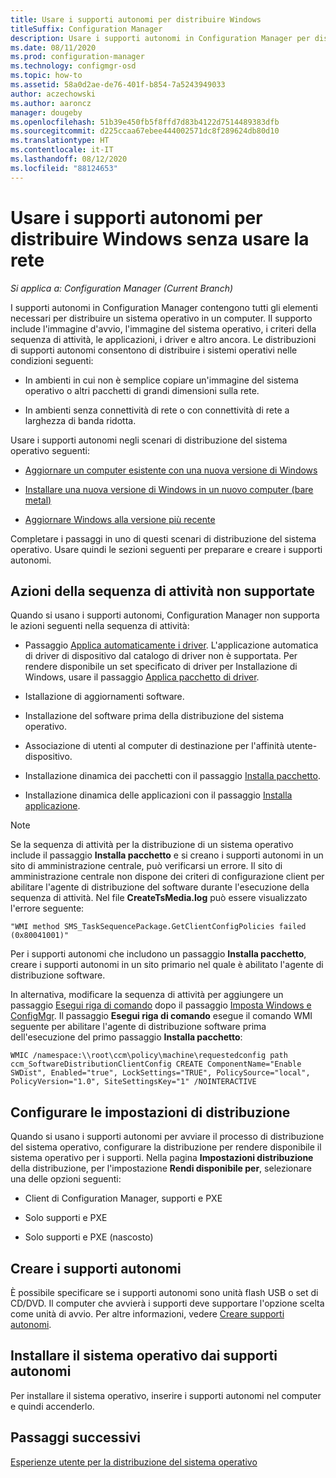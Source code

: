 ```yaml
---
title: Usare i supporti autonomi per distribuire Windows
titleSuffix: Configuration Manager
description: Usare i supporti autonomi in Configuration Manager per distribuire Windows dove la larghezza di banda è limitata come opzione per installare e aggiornare i computer.
ms.date: 08/11/2020
ms.prod: configuration-manager
ms.technology: configmgr-osd
ms.topic: how-to
ms.assetid: 58a0d2ae-de76-401f-b854-7a5243949033
author: aczechowski
ms.author: aaroncz
manager: dougeby
ms.openlocfilehash: 51b39e450fb5f8ffd7d83b4122d7514489383dfb
ms.sourcegitcommit: d225ccaa67ebee444002571dc8f289624db80d10
ms.translationtype: HT
ms.contentlocale: it-IT
ms.lasthandoff: 08/12/2020
ms.locfileid: "88124653"
---
```

# <a name="use-standalone-media-to-deploy-windows-without-using-the-network"></a>Usare i supporti autonomi per distribuire Windows senza usare la rete

*Si applica a: Configuration Manager (Current Branch)*

I supporti autonomi in Configuration Manager contengono tutti gli elementi necessari per distribuire un sistema operativo in un computer. Il supporto include l'immagine d'avvio, l'immagine del sistema operativo, i criteri della sequenza di attività, le applicazioni, i driver e altro ancora. Le distribuzioni di supporti autonomi consentono di distribuire i sistemi operativi nelle condizioni seguenti:

- In ambienti in cui non è semplice copiare un'immagine del sistema operativo o altri pacchetti di grandi dimensioni sulla rete.

- In ambienti senza connettività di rete o con connettività di rete a larghezza di banda ridotta.

Usare i supporti autonomi negli scenari di distribuzione del sistema operativo seguenti:

- [Aggiornare un computer esistente con una nuova versione di Windows](refresh-an-existing-computer-with-a-new-version-of-windows.md)

- [Installare una nuova versione di Windows in un nuovo computer (bare metal)](install-new-windows-version-new-computer-bare-metal.md)

- [Aggiornare Windows alla versione più recente](upgrade-windows-to-the-latest-version.md)

Completare i passaggi in uno di questi scenari di distribuzione del sistema operativo. Usare quindi le sezioni seguenti per preparare e creare i supporti autonomi.

## <a name="unsupported-task-sequence-actions"></a>Azioni della sequenza di attività non supportate

Quando si usano i supporti autonomi, Configuration Manager non supporta le azioni seguenti nella sequenza di attività:

- Passaggio [Applica automaticamente i driver](../understand/task-sequence-steps.md#BKMK_AutoApplyDrivers). L'applicazione automatica di driver di dispositivo dal catalogo di driver non è supportata. Per rendere disponibile un set specificato di driver per Installazione di Windows, usare il passaggio [Applica pacchetto di driver](../understand/task-sequence-steps.md#BKMK_ApplyDriverPackage).

- Istallazione di aggiornamenti software.

- Installazione del software prima della distribuzione del sistema operativo.

- Associazione di utenti al computer di destinazione per l'affinità utente-dispositivo.

- Installazione dinamica dei pacchetti con il passaggio [Installa pacchetto](../understand/task-sequence-steps.md#BKMK_InstallPackage).

- Installazione dinamica delle applicazioni con il passaggio [Installa applicazione](../understand/task-sequence-steps.md#BKMK_InstallApplication).

> [!NOTE]
> Se la sequenza di attività per la distribuzione di un sistema operativo include il passaggio **Installa pacchetto** e si creano i supporti autonomi in un sito di amministrazione centrale, può verificarsi un errore. Il sito di amministrazione centrale non dispone dei criteri di configurazione client per abilitare l'agente di distribuzione del software durante l'esecuzione della sequenza di attività. Nel file **CreateTsMedia.log** può essere visualizzato l'errore seguente:
>
> `"WMI method SMS_TaskSequencePackage.GetClientConfigPolicies failed (0x80041001)"`
>
> Per i supporti autonomi che includono un passaggio **Installa pacchetto**, creare i supporti autonomi in un sito primario nel quale è abilitato l'agente di distribuzione software.
>
> In alternativa, modificare la sequenza di attività per aggiungere un passaggio [Esegui riga di comando](../understand/task-sequence-steps.md#BKMK_RunCommandLine) dopo il passaggio [Imposta Windows e ConfigMgr](../understand/task-sequence-steps.md#BKMK_SetupWindowsandConfigMgr). Il passaggio **Esegui riga di comando** esegue il comando WMI seguente per abilitare l'agente di distribuzione software prima dell'esecuzione del primo passaggio **Installa pacchetto**:
>
> ```command
> WMIC /namespace:\\root\ccm\policy\machine\requestedconfig path ccm_SoftwareDistributionClientConfig CREATE ComponentName="Enable SWDist", Enabled="true", LockSettings="TRUE", PolicySource="local", PolicyVersion="1.0", SiteSettingsKey="1" /NOINTERACTIVE
> ```

## <a name="configure-deployment-settings"></a>Configurare le impostazioni di distribuzione

Quando si usano i supporti autonomi per avviare il processo di distribuzione del sistema operativo, configurare la distribuzione per rendere disponibile il sistema operativo per i supporti. Nella pagina **Impostazioni distribuzione** della distribuzione, per l'impostazione **Rendi disponibile per**, selezionare una delle opzioni seguenti:

- Client di Configuration Manager, supporti e PXE

- Solo supporti e PXE

- Solo supporti e PXE (nascosto)

## <a name="create-the-standalone-media"></a>Creare i supporti autonomi

È possibile specificare se i supporti autonomi sono unità flash USB o set di CD/DVD. Il computer che avvierà i supporti deve supportare l'opzione scelta come unità di avvio. Per altre informazioni, vedere [Creare supporti autonomi](create-stand-alone-media.md).

## <a name="install-the-os-from-standalone-media"></a>Installare il sistema operativo dai supporti autonomi

Per installare il sistema operativo, inserire i supporti autonomi nel computer e quindi accenderlo.

## <a name="next-steps"></a>Passaggi successivi

[Esperienze utente per la distribuzione del sistema operativo](../understand/user-experience.md#task-sequence-wizard)
